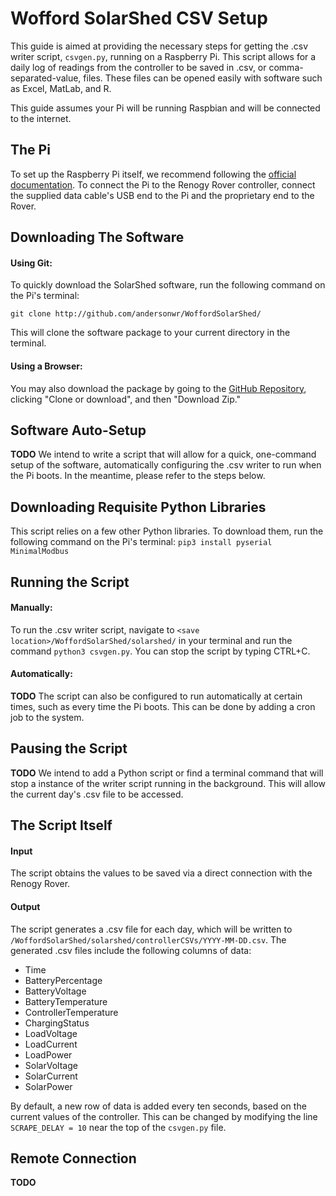 # Wofford SolarShed CSV Setup
This guide is aimed at providing the necessary steps for getting the .csv writer script, `csvgen.py`, running on a Raspberry Pi. This script allows for a daily log of readings from the controller to be saved in .csv, or comma-separated-value, files. These files can be opened easily with software such as Excel, MatLab, and R.

This guide assumes your Pi will be running Raspbian and will be connected to the internet.

## The Pi
To set up the Raspberry Pi itself, we recommend following the [official documentation](https://www.raspberrypi.org/documentation/setup/).
To connect the Pi to the Renogy Rover controller, connect the supplied data cable's USB end to the Pi and the proprietary end to the Rover.

## Downloading The Software
#### Using Git:
To quickly download the SolarShed software, run the following command on the Pi's terminal:

`git clone http://github.com/andersonwr/WoffordSolarShed/`

This will clone the software package to your current directory in the terminal.
#### Using a Browser:
You may also download the package by going to the [GitHub Repository](http://github.com/andersonwr/WoffordSolarShed/), clicking "Clone or download", and then "Download Zip."

## Software Auto-Setup
**TODO**
We intend to write a script that will allow for a quick, one-command setup of the software, automatically configuring the .csv writer to run when the Pi boots. In the meantime, please refer to the steps below.

## Downloading Requisite Python Libraries
This script relies on a few other Python libraries. To download them, run the following command on the Pi's terminal:
`pip3 install pyserial MinimalModbus`

## Running the Script
#### Manually:
To run the .csv writer script, navigate to `<save location>/WoffordSolarShed/solarshed/` in your terminal and run the command `python3 csvgen.py`. You can stop the script by typing CTRL+C.

#### Automatically:
**TODO**
The script can also be configured to run automatically at certain times, such as every time the Pi boots. This can be done by adding a cron job to the system. 

## Pausing the Script
**TODO**
We intend to add a Python script or find a terminal command that will stop a instance of the writer script running in the background. This will allow the current day's .csv file to be accessed.

## The Script Itself
#### Input
The script obtains the values to be saved via a direct connection with the Renogy Rover.
#### Output
The script generates a .csv file for each day, which will be written to `/WoffordSolarShed/solarshed/controllerCSVs/YYYY-MM-DD.csv`. The generated .csv files include the following columns of data:
  - Time
  - BatteryPercentage
  - BatteryVoltage
  - BatteryTemperature
  - ControllerTemperature
  - ChargingStatus
  - LoadVoltage
  - LoadCurrent
  - LoadPower
  - SolarVoltage
  - SolarCurrent
  - SolarPower

By default, a new row of data is added every ten seconds, based on the current values of the controller. This can be changed by modifying the line `SCRAPE_DELAY = 10` near the top of the `csvgen.py` file.

## Remote Connection
**TODO**